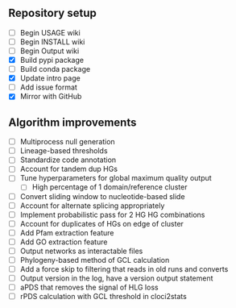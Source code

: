 ## Repository setup
- [ ] Begin USAGE wiki
- [ ] Begin INSTALL wiki
- [ ] Begin Output wiki
- [x] Build pypi package
- [ ] Build conda package
- [x] Update intro page
- [ ] Add issue format
- [x] Mirror with GitHub

## Algorithm improvements
- [ ] Multiprocess null generation
- [ ] Lineage-based thresholds
- [ ] Standardize code annotation
- [ ] Account for tandem dup HGs
- [ ] Tune hyperparameters for global maximum quality output
	- [ ] High percentage of 1 domain/reference cluster
- [ ] Convert sliding window to nucleotide-based slide
- [ ] Account for alternate splicing appropriately
- [ ] Implement probabilistic pass for 2 HG HG combinations
- [ ] Account for duplicates of HGs on edge of cluster
- [ ] Add Pfam extraction feature
- [ ] Add GO extraction feature
- [ ] Output networks as interactable files
- [ ] Phylogeny-based method of GCL calculation
- [ ] Add a force skip to filtering that reads in old runs and converts
- [ ] Output version in the log, have a version output statement
- [ ] aPDS that removes the signal of HLG loss
- [ ] rPDS calculation with GCL threshold in cloci2stats
